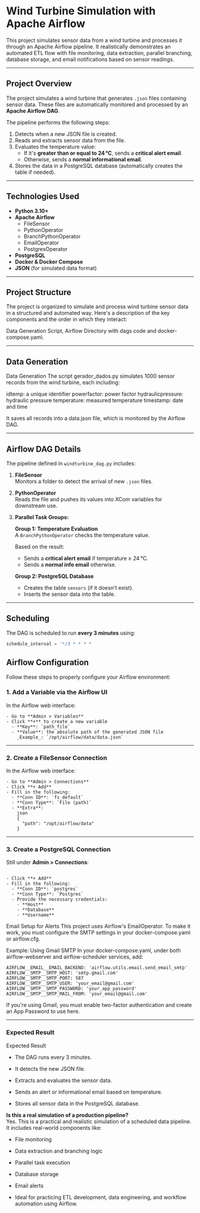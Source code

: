 # Wind Turbine Simulation with Apache Airflow

This project simulates sensor data from a wind turbine and processes it through an Apache Airflow pipeline. It realistically demonstrates an automated ETL flow with file monitoring, data extraction, parallel branching, database storage, and email notifications based on sensor readings.

---

## Project Overview

The project simulates a wind turbine that generates `.json` files containing sensor data. These files are automatically monitored and processed by an **Apache Airflow DAG**.

The pipeline performs the following steps:

1. Detects when a new JSON file is created.
2. Reads and extracts sensor data from the file.
3. Evaluates the temperature value:
   - If it's **greater than or equal to 24 °C**, sends a **critical alert email**.
   - Otherwise, sends a **normal informational email**.
4. Stores the data in a PostgreSQL database (automatically creates the table if needed).

---

## Technologies Used

- **Python 3.10+**
- **Apache Airflow**
  - FileSensor
  - PythonOperator
  - BranchPythonOperator
  - EmailOperator
  - PostgresOperator
- **PostgreSQL**
- **Docker & Docker Compose**
- **JSON** (for simulated data format)

---

## Project Structure

The project is organized to simulate and process wind turbine sensor data in a structured and automated way. Here's a description of the key components and the order in which they interact:

Data Generation Script, Airflow Directory with dags code and docker-compose.yaml.


---

## Data Generation

Data Generation
The script gerador_dados.py simulates 1000 sensor records from the wind turbine, each including:

idtemp: a unique identifier
powerfactor: power factor
hydraulicpressure: hydraulic pressure
temperature: measured temperature
timestamp: date and time

It saves all records into a data.json file, which is monitored by the Airflow DAG.


---

## Airflow DAG Details

The pipeline defined in `windturbine_dag.py` includes:

1. **FileSensor**  
   Monitors a folder to detect the arrival of new `.json` files.

2. **PythonOperator**  
   Reads the file and pushes its values into XCom variables for downstream use.

3. **Parallel Task Groups:**

   **Group 1: Temperature Evaluation**  
   A `BranchPythonOperator` checks the temperature value.

   Based on the result:  
   - Sends a **critical alert email** if temperature ≥ 24 °C.  
   - Sends a **normal info email** otherwise.

   **Group 2: PostgreSQL Database**  
   - Creates the table `sensors` (if it doesn't exist).  
   - Inserts the sensor data into the table.

---

## Scheduling

The DAG is scheduled to run **every 3 minutes** using:

```python
schedule_interval = '*/3 * * * *
```


## Airflow Configuration

Follow these steps to properly configure your Airflow environment:

### 1. Add a Variable via the Airflow UI

In the Airflow web interface:
```
- Go to **Admin > Variables**
- Click **+** to create a new variable
  - **Key**: `path_file`
  - **Value**: the absolute path of the generated JSON file  
    _Example_: `/opt/airflow/data/data.json`
```

---

### 2. Create a FileSensor Connection

In the Airflow web interface:
```
- Go to **Admin > Connections**
- Click **+ Add**
- Fill in the following:
  - **Conn ID**: `fs_default`
  - **Conn Type**: `File (path)`
  - **Extra**:
    json
    {
      "path": "/opt/airflow/data"
    }

```

---

### 3. Create a PostgreSQL Connection

Still under **Admin > Connections**:
```

- Click **+ Add**
- Fill in the following:
  - **Conn ID**: `postgres`
  - **Conn Type**: `Postgres`
  - Provide the necessary credentials:
    - **Host**
    - **Database**
    - **Username**
```


Email Setup for Alerts
This project uses Airflow's EmailOperator. To make it work, you must configure the SMTP settings in your docker-compose.yaml or airflow.cfg.

Example: Using Gmail SMTP
In your docker-compose.yaml, under both airflow-webserver and airflow-scheduler services, add:
```
AIRFLOW__EMAIL__EMAIL_BACKEND: 'airflow.utils.email.send_email_smtp'
AIRFLOW__SMTP__SMTP_HOST: 'smtp.gmail.com'
AIRFLOW__SMTP__SMTP_PORT: 587
AIRFLOW__SMTP__SMTP_USER: 'your_email@gmail.com'
AIRFLOW__SMTP__SMTP_PASSWORD: 'your_app_password'
AIRFLOW__SMTP__SMTP_MAIL_FROM: 'your_email@gmail.com'

```

 If you're using Gmail, you must enable two-factor authentication and create an App Password to use here.

---

### Expected Result
 Expected Result
- The DAG runs every 3 minutes.

- It detects the new JSON file.

- Extracts and evaluates the sensor data.

- Sends an alert or informational email based on temperature.

- Stores all sensor data in the PostgreSQL database.

**Is this a real simulation of a production pipeline?**  
Yes. This is a practical and realistic simulation of a scheduled data pipeline. It includes real-world components like:

- File monitoring

- Data extraction and branching logic

- Parallel task execution

- Database storage

- Email alerts

- Ideal for practicing ETL development, data engineering, and workflow automation using Airflow.
